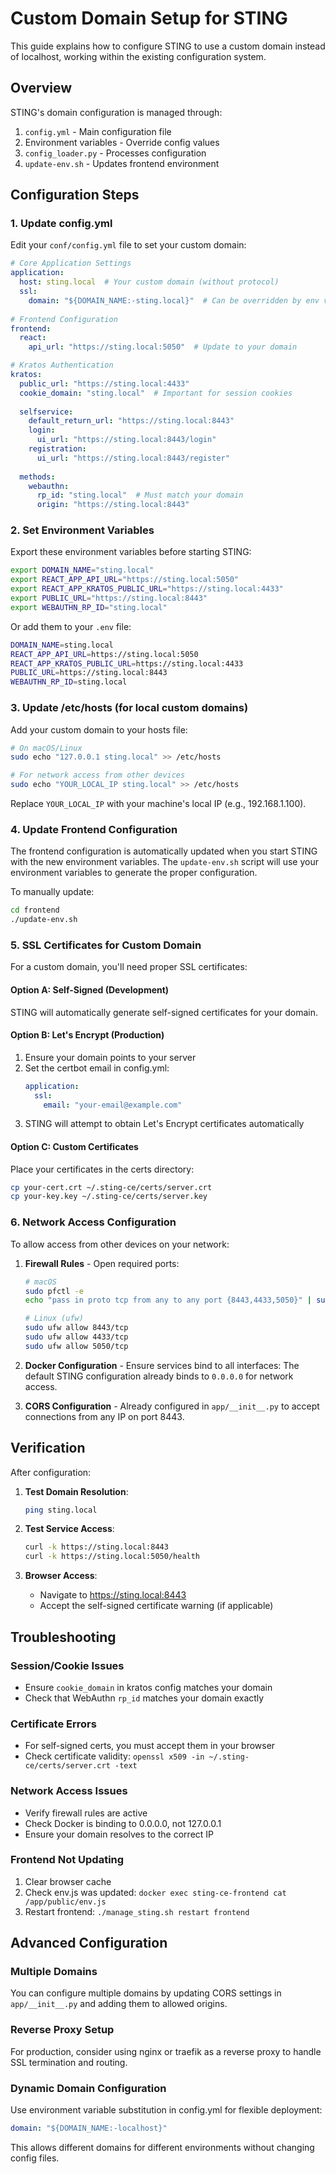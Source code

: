 # Custom Domain Setup for STING

This guide explains how to configure STING to use a custom domain instead of localhost, working within the existing configuration system.

## Overview

STING's domain configuration is managed through:
1. `config.yml` - Main configuration file
2. Environment variables - Override config values
3. `config_loader.py` - Processes configuration
4. `update-env.sh` - Updates frontend environment

## Configuration Steps

### 1. Update config.yml

Edit your `conf/config.yml` file to set your custom domain:

```yaml
# Core Application Settings
application:
  host: sting.local  # Your custom domain (without protocol)
  ssl:
    domain: "${DOMAIN_NAME:-sting.local}"  # Can be overridden by env var
    
# Frontend Configuration  
frontend:
  react:
    api_url: "https://sting.local:5050"  # Update to your domain

# Kratos Authentication
kratos:
  public_url: "https://sting.local:4433"
  cookie_domain: "sting.local"  # Important for session cookies
  
  selfservice:
    default_return_url: "https://sting.local:8443"
    login:
      ui_url: "https://sting.local:8443/login"
    registration:
      ui_url: "https://sting.local:8443/register"
      
  methods:
    webauthn:
      rp_id: "sting.local"  # Must match your domain
      origin: "https://sting.local:8443"
```

### 2. Set Environment Variables

Export these environment variables before starting STING:

```bash
export DOMAIN_NAME="sting.local"
export REACT_APP_API_URL="https://sting.local:5050"
export REACT_APP_KRATOS_PUBLIC_URL="https://sting.local:4433"
export PUBLIC_URL="https://sting.local:8443"
export WEBAUTHN_RP_ID="sting.local"
```

Or add them to your `.env` file:

```bash
DOMAIN_NAME=sting.local
REACT_APP_API_URL=https://sting.local:5050
REACT_APP_KRATOS_PUBLIC_URL=https://sting.local:4433
PUBLIC_URL=https://sting.local:8443
WEBAUTHN_RP_ID=sting.local
```

### 3. Update /etc/hosts (for local custom domains)

Add your custom domain to your hosts file:

```bash
# On macOS/Linux
sudo echo "127.0.0.1 sting.local" >> /etc/hosts

# For network access from other devices
sudo echo "YOUR_LOCAL_IP sting.local" >> /etc/hosts
```

Replace `YOUR_LOCAL_IP` with your machine's local IP (e.g., 192.168.1.100).

### 4. Update Frontend Configuration

The frontend configuration is automatically updated when you start STING with the new environment variables. The `update-env.sh` script will use your environment variables to generate the proper configuration.

To manually update:

```bash
cd frontend
./update-env.sh
```

### 5. SSL Certificates for Custom Domain

For a custom domain, you'll need proper SSL certificates:

#### Option A: Self-Signed (Development)
STING will automatically generate self-signed certificates for your domain.

#### Option B: Let's Encrypt (Production)
1. Ensure your domain points to your server
2. Set the certbot email in config.yml:
   ```yaml
   application:
     ssl:
       email: "your-email@example.com"
   ```
3. STING will attempt to obtain Let's Encrypt certificates automatically

#### Option C: Custom Certificates
Place your certificates in the certs directory:
```bash
cp your-cert.crt ~/.sting-ce/certs/server.crt
cp your-key.key ~/.sting-ce/certs/server.key
```

### 6. Network Access Configuration

To allow access from other devices on your network:

1. **Firewall Rules** - Open required ports:
   ```bash
   # macOS
   sudo pfctl -e
   echo "pass in proto tcp from any to any port {8443,4433,5050}" | sudo pfctl -f -
   
   # Linux (ufw)
   sudo ufw allow 8443/tcp
   sudo ufw allow 4433/tcp
   sudo ufw allow 5050/tcp
   ```

2. **Docker Configuration** - Ensure services bind to all interfaces:
   The default STING configuration already binds to `0.0.0.0` for network access.

3. **CORS Configuration** - Already configured in `app/__init__.py` to accept connections from any IP on port 8443.

## Verification

After configuration:

1. **Test Domain Resolution**:
   ```bash
   ping sting.local
   ```

2. **Test Service Access**:
   ```bash
   curl -k https://sting.local:8443
   curl -k https://sting.local:5050/health
   ```

3. **Browser Access**:
   - Navigate to https://sting.local:8443
   - Accept the self-signed certificate warning (if applicable)

## Troubleshooting

### Session/Cookie Issues
- Ensure `cookie_domain` in kratos config matches your domain
- Check that WebAuthn `rp_id` matches your domain exactly

### Certificate Errors
- For self-signed certs, you must accept them in your browser
- Check certificate validity: `openssl x509 -in ~/.sting-ce/certs/server.crt -text`

### Network Access Issues
- Verify firewall rules are active
- Check Docker is binding to 0.0.0.0, not 127.0.0.1
- Ensure your domain resolves to the correct IP

### Frontend Not Updating
1. Clear browser cache
2. Check env.js was updated: `docker exec sting-ce-frontend cat /app/public/env.js`
3. Restart frontend: `./manage_sting.sh restart frontend`

## Advanced Configuration

### Multiple Domains
You can configure multiple domains by updating CORS settings in `app/__init__.py` and adding them to allowed origins.

### Reverse Proxy Setup
For production, consider using nginx or traefik as a reverse proxy to handle SSL termination and routing.

### Dynamic Domain Configuration
Use environment variable substitution in config.yml for flexible deployment:
```yaml
domain: "${DOMAIN_NAME:-localhost}"
```

This allows different domains for different environments without changing config files.